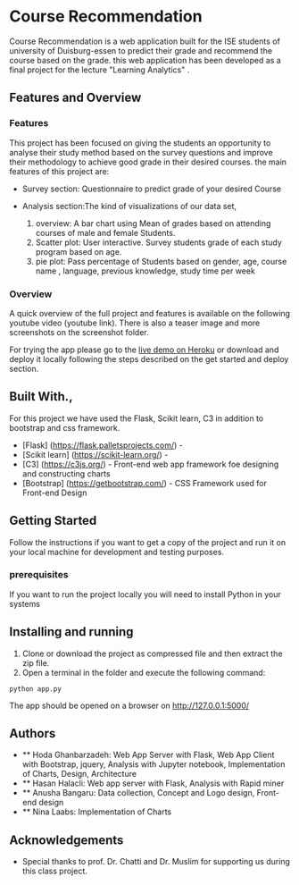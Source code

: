 # Course Recommendation 

Course Recommendation is a web application built for the ISE students of university of Duisburg-essen to predict their grade and recommend the course based on the grade. this web application has been developed as a final project for the lecture "Learning Analytics" .

## Features and Overview

### Features

This project has been focused on giving the students an opportunity to analyse their study method based on the survey questions and improve their methodology to achieve good grade in their desired courses. the main features of this project are:

* Survey section: Questionnaire to predict grade of your desired Course
* Analysis section:The kind of visualizations of our data set,
   
    1. overview: A bar chart using Mean of grades based on attending courses of male and female Students.
    2. Scatter plot: User interactive. Survey students grade of each study program based on age.
    3. pie plot: Pass percentage of Students based on gender, age, course name , language, previous knowledge, study time per week

### Overview

A quick overview of the full project and features is available on the following youtube video (youtube link). There is also a teaser image and more screenshots on the screenshot folder.

For trying the app please go to the [live demo on Heroku](https://interactive-asl.herokuapp.com/) or download and deploy it locally following the steps described on the get started and deploy section.

## Built With.,

For this project we have used the Flask, Scikit learn, C3 in addition to bootstrap and css framework.

* [Flask] (https://flask.palletsprojects.com/) - 
* [Scikit learn] (https://scikit-learn.org/) -
* [C3] (https://c3js.org/) - Front-end web app framework foe designing and constructing charts
* [Bootstrap] (https://getbootstrap.com/) - CSS Framework used for Front-end Design

## Getting Started

Follow the instructions if you want to get a copy of the project  and run it on your local machine for development and testing purposes.

### prerequisites
 
If you want to run the project locally you will need to install Python in your systems

## Installing and running 

1. Clone or download the project as compressed file and then extract the zip file.
2. Open a terminal in the folder and execute the following command:

```
python app.py
```
The app should be opened on a browser on http://127.0.0.1:5000/

## Authors

* ** Hoda Ghanbarzadeh: Web App Server with Flask, Web App Client with Bootstrap, jquery, Analysis with Jupyter notebook, Implementation of Charts, Design, Architecture
* ** Hasan Halacli: Web app server with Flask, Analysis with Rapid miner
* ** Anusha Bangaru: Data collection, Concept and Logo design, Front-end design
* ** Nina Laabs: Implementation of Charts

## Acknowledgements

* Special thanks to prof. Dr. Chatti and Dr. Muslim for supporting us during this class project.

 